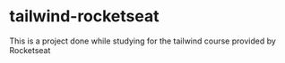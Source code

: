 # tailwind-rocketseat
This is a project done while studying for the tailwind course provided by Rocketseat
